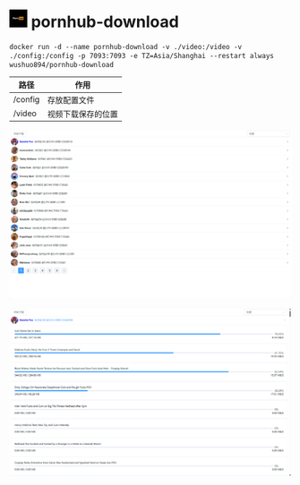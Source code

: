 # ![app icon](https://github.com/wushuo894/pornhub-download/raw/master/logo.jpg) pornhub-download

    docker run -d --name pornhub-download -v ./video:/video -v ./config:/config -p 7093:7093 -e TZ=Asia/Shanghai --restart always wushuo894/pornhub-download

| 路径      | 作用        |
|---------|-----------|
| /config | 存放配置文件    |
| /video  | 视频下载保存的位置 |


![截图](https://github.com/wushuo894/pornhub-download/raw/master/images/0.png)

![截图](https://github.com/wushuo894/pornhub-download/raw/master/images/1.png)


